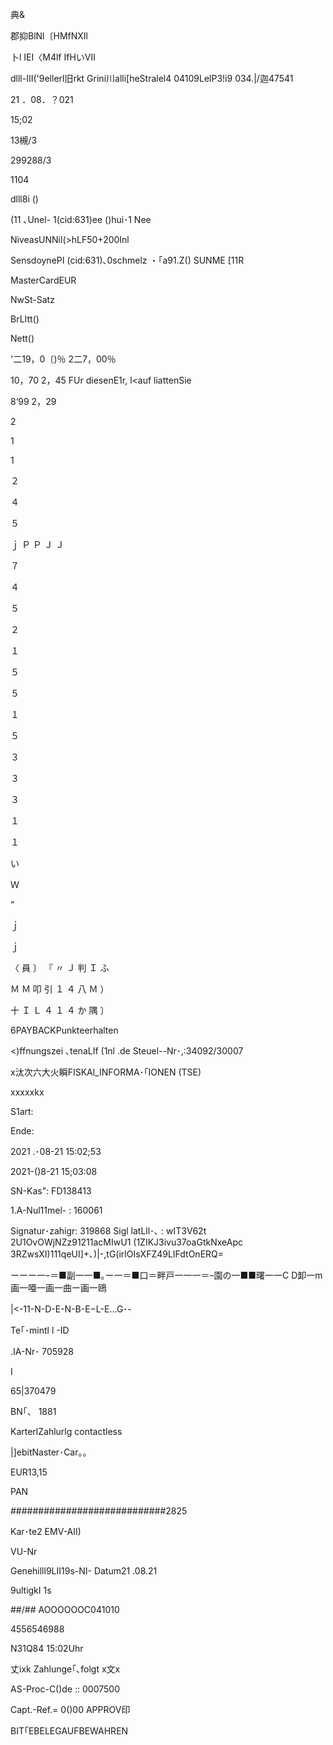 典&

郡抑BlNl〔HMfNXIl

卜l IEI〈M4lf IfHいⅦ

dlll-III('9ellerl旧rkt
Grini川alli[heStralel4
04109LelP3!i9
034.|/迦47541

21 ．08．？021

15;02

13槻/3

299288/3

1104

dlll8i ()

(11 ､Unel- 1(cid:631)ee ()hui･1 Nee

NiveasUNNil(>hLF50+200Inl

SensdoynePI (cid:631)､0schmelz ・｢a91.Z()
SUNME [11R

MasterCardEUR

NwSt-Satz

BrLItt()

Nett()

'二19，0〔)％
2二7，00％

10，70
2，45
FUr diesenE1r, l<auf liattenSie

8‘99
2，29

2

1

1

２

４

５

ｊ
Ｐ
Ｐ
Ｊ
Ｊ

７

４

５

２

１

５

５

１

５

３

３

３

１

１

い

Ｗ

”

ｊ

ｊ

〈
員
〕
『
〃
Ｊ
判
Ｉ
ふ

Ｍ
Ｍ
叩
引
１
４
八
Ｍ
）

十
Ｉ
Ｌ
４
１
４
か
隅
〕

6PAYBACKPunkteerhalten

<)ffnungszei ､tenaLIf (1nl .de
Steuel--Nr･,:34092/30007

x汰次六大火瞬FISKAl_INFORMA･｢IONEN (TSE)

xxxxxkx

S1art:

Ende:

2021 .･08-21 15:02;53

2021-()8-21 15;03:08

SN-Kas": FD138413

1.A-Nul11mel- : 160061

Signatur･zahigr: 319868
Sigl latLll･､ : wIT3V62t
2U1OvOWjNZz91211acMIwU1 (1ZIKJ3ivu37oaGtkNxeApc
3RZwsXI)111qeUI]+､)|-,tG(irlOIsXFZ49LIFdtOnERQ=

ーーー一ｰ＝■副一一■｡ー一＝■口＝畔戸一一一＝ｰ園の一■■曙一一C D卸一m画一唖一画一曲ー画一鴎

|<-11-N-D-E-N-B-E−L-E…G･-

Te｢･mintl l -ID

.IA-Nr･ 705928

I

65|370479

BN｢、 1881

KarterlZahlurlg
contactless

|]ebitNaster･Car｡。

EUR13,15

PAN

############################2825

Kar･te2
EMV-AII)

VU-Nr

Genehilll9LII19s-NI-
Datum21 .08.21

9ultigkI 1s

##/##
AOOOOOOC041010

4556546988

N31Q84
15:02Uhr

丈ixk Zahlunge｢､folgt x文x

AS-Proc-C()de :: 0007500

Capt.-Ref.= 0()00
APPROV印

BIT｢EBELEGAUFBEWAHREN

